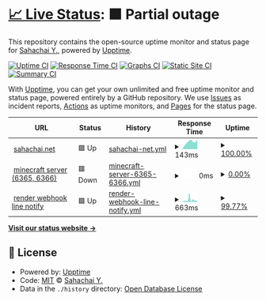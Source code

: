 # [📈 Live Status](https://daddybannk.github.io/uptime): <!--live status--> **🟧 Partial outage**

This repository contains the open-source uptime monitor and status page for [Sahachai Y.](sahachai.net), powered by [Upptime](https://github.com/upptime/upptime).

[![Uptime CI](https://github.com/daddybannk/uptime/workflows/Uptime%20CI/badge.svg)](https://github.com/daddybannk/uptime/actions?query=workflow%3A%22Uptime+CI%22)
[![Response Time CI](https://github.com/daddybannk/uptime/workflows/Response%20Time%20CI/badge.svg)](https://github.com/daddybannk/uptime/actions?query=workflow%3A%22Response+Time+CI%22)
[![Graphs CI](https://github.com/daddybannk/uptime/workflows/Graphs%20CI/badge.svg)](https://github.com/daddybannk/uptime/actions?query=workflow%3A%22Graphs+CI%22)
[![Static Site CI](https://github.com/daddybannk/uptime/workflows/Static%20Site%20CI/badge.svg)](https://github.com/daddybannk/uptime/actions?query=workflow%3A%22Static+Site+CI%22)
[![Summary CI](https://github.com/daddybannk/uptime/workflows/Summary%20CI/badge.svg)](https://github.com/daddybannk/uptime/actions?query=workflow%3A%22Summary+CI%22)

With [Upptime](https://upptime.js.org), you can get your own unlimited and free uptime monitor and status page, powered entirely by a GitHub repository. We use [Issues](https://github.com/daddybannk/uptime/issues) as incident reports, [Actions](https://github.com/daddybannk/uptime/actions) as uptime monitors, and [Pages](https://daddybannk.github.io/uptime) for the status page.

<!--start: status pages-->
<!-- This summary is generated by Upptime (https://github.com/upptime/upptime) -->
<!-- Do not edit this manually, your changes will be overwritten -->
<!-- prettier-ignore -->
| URL | Status | History | Response Time | Uptime |
| --- | ------ | ------- | ------------- | ------ |
| <img alt="" src="https://icons.duckduckgo.com/ip3/www.sahachai.net.ico" height="13"> [sahachai.net](https://www.sahachai.net) | 🟩 Up | [sahachai-net.yml](https://github.com/daddybannk/uptime/commits/HEAD/history/sahachai-net.yml) | <details><summary><img alt="Response time graph" src="./graphs/sahachai-net/response-time-week.png" height="20"> 143ms</summary><br><a href="https://daddybannk.github.io/uptime/history/sahachai-net"><img alt="Response time 136" src="https://img.shields.io/endpoint?url=https%3A%2F%2Fraw.githubusercontent.com%2Fdaddybannk%2Fuptime%2FHEAD%2Fapi%2Fsahachai-net%2Fresponse-time.json"></a><br><a href="https://daddybannk.github.io/uptime/history/sahachai-net"><img alt="24-hour response time 185" src="https://img.shields.io/endpoint?url=https%3A%2F%2Fraw.githubusercontent.com%2Fdaddybannk%2Fuptime%2FHEAD%2Fapi%2Fsahachai-net%2Fresponse-time-day.json"></a><br><a href="https://daddybannk.github.io/uptime/history/sahachai-net"><img alt="7-day response time 143" src="https://img.shields.io/endpoint?url=https%3A%2F%2Fraw.githubusercontent.com%2Fdaddybannk%2Fuptime%2FHEAD%2Fapi%2Fsahachai-net%2Fresponse-time-week.json"></a><br><a href="https://daddybannk.github.io/uptime/history/sahachai-net"><img alt="30-day response time 141" src="https://img.shields.io/endpoint?url=https%3A%2F%2Fraw.githubusercontent.com%2Fdaddybannk%2Fuptime%2FHEAD%2Fapi%2Fsahachai-net%2Fresponse-time-month.json"></a><br><a href="https://daddybannk.github.io/uptime/history/sahachai-net"><img alt="1-year response time 144" src="https://img.shields.io/endpoint?url=https%3A%2F%2Fraw.githubusercontent.com%2Fdaddybannk%2Fuptime%2FHEAD%2Fapi%2Fsahachai-net%2Fresponse-time-year.json"></a></details> | <details><summary><a href="https://daddybannk.github.io/uptime/history/sahachai-net">100.00%</a></summary><a href="https://daddybannk.github.io/uptime/history/sahachai-net"><img alt="All-time uptime 100.00%" src="https://img.shields.io/endpoint?url=https%3A%2F%2Fraw.githubusercontent.com%2Fdaddybannk%2Fuptime%2FHEAD%2Fapi%2Fsahachai-net%2Fuptime.json"></a><br><a href="https://daddybannk.github.io/uptime/history/sahachai-net"><img alt="24-hour uptime 100.00%" src="https://img.shields.io/endpoint?url=https%3A%2F%2Fraw.githubusercontent.com%2Fdaddybannk%2Fuptime%2FHEAD%2Fapi%2Fsahachai-net%2Fuptime-day.json"></a><br><a href="https://daddybannk.github.io/uptime/history/sahachai-net"><img alt="7-day uptime 100.00%" src="https://img.shields.io/endpoint?url=https%3A%2F%2Fraw.githubusercontent.com%2Fdaddybannk%2Fuptime%2FHEAD%2Fapi%2Fsahachai-net%2Fuptime-week.json"></a><br><a href="https://daddybannk.github.io/uptime/history/sahachai-net"><img alt="30-day uptime 100.00%" src="https://img.shields.io/endpoint?url=https%3A%2F%2Fraw.githubusercontent.com%2Fdaddybannk%2Fuptime%2FHEAD%2Fapi%2Fsahachai-net%2Fuptime-month.json"></a><br><a href="https://daddybannk.github.io/uptime/history/sahachai-net"><img alt="1-year uptime 100.00%" src="https://img.shields.io/endpoint?url=https%3A%2F%2Fraw.githubusercontent.com%2Fdaddybannk%2Fuptime%2FHEAD%2Fapi%2Fsahachai-net%2Fuptime-year.json"></a></details>
| <img alt="" src="https://icons.duckduckgo.com/ip3/sahachai.thddns.net.ico" height="13"> [minecraft server (6365, 6366)](http://sahachai.thddns.net:6366) | 🟥 Down | [minecraft-server-6365-6366.yml](https://github.com/daddybannk/uptime/commits/HEAD/history/minecraft-server-6365-6366.yml) | <details><summary><img alt="Response time graph" src="./graphs/minecraft-server-6365-6366/response-time-week.png" height="20"> 0ms</summary><br><a href="https://daddybannk.github.io/uptime/history/minecraft-server-6365-6366"><img alt="Response time 941" src="https://img.shields.io/endpoint?url=https%3A%2F%2Fraw.githubusercontent.com%2Fdaddybannk%2Fuptime%2FHEAD%2Fapi%2Fminecraft-server-6365-6366%2Fresponse-time.json"></a><br><a href="https://daddybannk.github.io/uptime/history/minecraft-server-6365-6366"><img alt="24-hour response time 0" src="https://img.shields.io/endpoint?url=https%3A%2F%2Fraw.githubusercontent.com%2Fdaddybannk%2Fuptime%2FHEAD%2Fapi%2Fminecraft-server-6365-6366%2Fresponse-time-day.json"></a><br><a href="https://daddybannk.github.io/uptime/history/minecraft-server-6365-6366"><img alt="7-day response time 0" src="https://img.shields.io/endpoint?url=https%3A%2F%2Fraw.githubusercontent.com%2Fdaddybannk%2Fuptime%2FHEAD%2Fapi%2Fminecraft-server-6365-6366%2Fresponse-time-week.json"></a><br><a href="https://daddybannk.github.io/uptime/history/minecraft-server-6365-6366"><img alt="30-day response time 857" src="https://img.shields.io/endpoint?url=https%3A%2F%2Fraw.githubusercontent.com%2Fdaddybannk%2Fuptime%2FHEAD%2Fapi%2Fminecraft-server-6365-6366%2Fresponse-time-month.json"></a><br><a href="https://daddybannk.github.io/uptime/history/minecraft-server-6365-6366"><img alt="1-year response time 943" src="https://img.shields.io/endpoint?url=https%3A%2F%2Fraw.githubusercontent.com%2Fdaddybannk%2Fuptime%2FHEAD%2Fapi%2Fminecraft-server-6365-6366%2Fresponse-time-year.json"></a></details> | <details><summary><a href="https://daddybannk.github.io/uptime/history/minecraft-server-6365-6366">0.00%</a></summary><a href="https://daddybannk.github.io/uptime/history/minecraft-server-6365-6366"><img alt="All-time uptime 2.91%" src="https://img.shields.io/endpoint?url=https%3A%2F%2Fraw.githubusercontent.com%2Fdaddybannk%2Fuptime%2FHEAD%2Fapi%2Fminecraft-server-6365-6366%2Fuptime.json"></a><br><a href="https://daddybannk.github.io/uptime/history/minecraft-server-6365-6366"><img alt="24-hour uptime 0.00%" src="https://img.shields.io/endpoint?url=https%3A%2F%2Fraw.githubusercontent.com%2Fdaddybannk%2Fuptime%2FHEAD%2Fapi%2Fminecraft-server-6365-6366%2Fuptime-day.json"></a><br><a href="https://daddybannk.github.io/uptime/history/minecraft-server-6365-6366"><img alt="7-day uptime 0.00%" src="https://img.shields.io/endpoint?url=https%3A%2F%2Fraw.githubusercontent.com%2Fdaddybannk%2Fuptime%2FHEAD%2Fapi%2Fminecraft-server-6365-6366%2Fuptime-week.json"></a><br><a href="https://daddybannk.github.io/uptime/history/minecraft-server-6365-6366"><img alt="30-day uptime 0.00%" src="https://img.shields.io/endpoint?url=https%3A%2F%2Fraw.githubusercontent.com%2Fdaddybannk%2Fuptime%2FHEAD%2Fapi%2Fminecraft-server-6365-6366%2Fuptime-month.json"></a><br><a href="https://daddybannk.github.io/uptime/history/minecraft-server-6365-6366"><img alt="1-year uptime 2.71%" src="https://img.shields.io/endpoint?url=https%3A%2F%2Fraw.githubusercontent.com%2Fdaddybannk%2Fuptime%2FHEAD%2Fapi%2Fminecraft-server-6365-6366%2Fuptime-year.json"></a></details>
| <img alt="" src="https://icons.duckduckgo.com/ip3/node-ts-webhook.onrender.com.ico" height="13"> [render webhook line notify](https://node-ts-webhook.onrender.com) | 🟩 Up | [render-webhook-line-notify.yml](https://github.com/daddybannk/uptime/commits/HEAD/history/render-webhook-line-notify.yml) | <details><summary><img alt="Response time graph" src="./graphs/render-webhook-line-notify/response-time-week.png" height="20"> 663ms</summary><br><a href="https://daddybannk.github.io/uptime/history/render-webhook-line-notify"><img alt="Response time 2086" src="https://img.shields.io/endpoint?url=https%3A%2F%2Fraw.githubusercontent.com%2Fdaddybannk%2Fuptime%2FHEAD%2Fapi%2Frender-webhook-line-notify%2Fresponse-time.json"></a><br><a href="https://daddybannk.github.io/uptime/history/render-webhook-line-notify"><img alt="24-hour response time 404" src="https://img.shields.io/endpoint?url=https%3A%2F%2Fraw.githubusercontent.com%2Fdaddybannk%2Fuptime%2FHEAD%2Fapi%2Frender-webhook-line-notify%2Fresponse-time-day.json"></a><br><a href="https://daddybannk.github.io/uptime/history/render-webhook-line-notify"><img alt="7-day response time 663" src="https://img.shields.io/endpoint?url=https%3A%2F%2Fraw.githubusercontent.com%2Fdaddybannk%2Fuptime%2FHEAD%2Fapi%2Frender-webhook-line-notify%2Fresponse-time-week.json"></a><br><a href="https://daddybannk.github.io/uptime/history/render-webhook-line-notify"><img alt="30-day response time 975" src="https://img.shields.io/endpoint?url=https%3A%2F%2Fraw.githubusercontent.com%2Fdaddybannk%2Fuptime%2FHEAD%2Fapi%2Frender-webhook-line-notify%2Fresponse-time-month.json"></a><br><a href="https://daddybannk.github.io/uptime/history/render-webhook-line-notify"><img alt="1-year response time 2086" src="https://img.shields.io/endpoint?url=https%3A%2F%2Fraw.githubusercontent.com%2Fdaddybannk%2Fuptime%2FHEAD%2Fapi%2Frender-webhook-line-notify%2Fresponse-time-year.json"></a></details> | <details><summary><a href="https://daddybannk.github.io/uptime/history/render-webhook-line-notify">99.77%</a></summary><a href="https://daddybannk.github.io/uptime/history/render-webhook-line-notify"><img alt="All-time uptime 98.00%" src="https://img.shields.io/endpoint?url=https%3A%2F%2Fraw.githubusercontent.com%2Fdaddybannk%2Fuptime%2FHEAD%2Fapi%2Frender-webhook-line-notify%2Fuptime.json"></a><br><a href="https://daddybannk.github.io/uptime/history/render-webhook-line-notify"><img alt="24-hour uptime 100.00%" src="https://img.shields.io/endpoint?url=https%3A%2F%2Fraw.githubusercontent.com%2Fdaddybannk%2Fuptime%2FHEAD%2Fapi%2Frender-webhook-line-notify%2Fuptime-day.json"></a><br><a href="https://daddybannk.github.io/uptime/history/render-webhook-line-notify"><img alt="7-day uptime 99.77%" src="https://img.shields.io/endpoint?url=https%3A%2F%2Fraw.githubusercontent.com%2Fdaddybannk%2Fuptime%2FHEAD%2Fapi%2Frender-webhook-line-notify%2Fuptime-week.json"></a><br><a href="https://daddybannk.github.io/uptime/history/render-webhook-line-notify"><img alt="30-day uptime 99.75%" src="https://img.shields.io/endpoint?url=https%3A%2F%2Fraw.githubusercontent.com%2Fdaddybannk%2Fuptime%2FHEAD%2Fapi%2Frender-webhook-line-notify%2Fuptime-month.json"></a><br><a href="https://daddybannk.github.io/uptime/history/render-webhook-line-notify"><img alt="1-year uptime 98.00%" src="https://img.shields.io/endpoint?url=https%3A%2F%2Fraw.githubusercontent.com%2Fdaddybannk%2Fuptime%2FHEAD%2Fapi%2Frender-webhook-line-notify%2Fuptime-year.json"></a></details>

<!--end: status pages-->

[**Visit our status website →**](https://daddybannk.github.io/uptime)

## 📄 License

- Powered by: [Upptime](https://github.com/upptime/upptime)
- Code: [MIT](./LICENSE) © [Sahachai Y.](sahachai.net)
- Data in the `./history` directory: [Open Database License](https://opendatacommons.org/licenses/odbl/1-0/)
